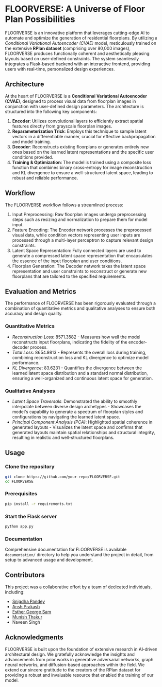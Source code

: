 # FLOORVERSE: A Universe of Floor Plan Possibilities

FLOORVERSE is an innovative platform that leverages cutting-edge AI to automate and optimize the generation of residential floorplans. By utilizing a *Conditional Variational Autoencoder (CVAE)* model, meticulously trained on the extensive **RPlan dataset** (comprising over 80,000 images), FLOORVERSE produces functionally coherent and aesthetically pleasing layouts based on user-defined constraints. The system seamlessly integrates a Flask-based backend with an interactive frontend, providing users with real-time, personalized design experiences.

## Architecture

At the heart of FLOORVERSE is a **Conditional Variational Autoencoder (CVAE)**, designed to process visual data from floorplan images in conjunction with user-defined design parameters. The architecture is structured into the following key components:

1.  **Encoder**:  Utilizes convolutional layers to efficiently extract spatial features directly from grayscale floorplan images.
2.  **Reparameterization Trick**:  Employs this technique to sample latent vectors in a differentiable manner, crucial for effective backpropagation and model training.
3.  **Decoder**:  Reconstructs existing floorplans or generates entirely new ones based on the learned latent representations and the specific user conditions provided.
4.  **Training & Optimization**:  The model is trained using a composite loss function that combines binary cross-entropy for image reconstruction and KL divergence to ensure a well-structured latent space, leading to robust and reliable performance.

## Workflow

The FLOORVERSE workflow follows a streamlined process:

1.  Input Preprocessing: Raw floorplan images undergo preprocessing steps such as resizing and normalization to prepare them for model input.
2.  Feature Encoding: The Encoder network processes the preprocessed visual data, while condition vectors representing user inputs are processed through a multi-layer perceptron to capture relevant design constraints.
3.  Latent Space Representation: Fully connected layers are used to generate a compressed latent space representation that encapsulates the essence of the input floorplan and user conditions.
4.  Floorplan Generation: The Decoder network takes the latent space representation and user constraints to reconstruct or generate new floorplans that are tailored to the specified requirements.

## Evaluation and Metrics

The performance of FLOORVERSE has been rigorously evaluated through a combination of quantitative metrics and qualitative analyses to ensure both accuracy and design quality.

### Quantitative Metrics

*   *Reconstruction Loss*: 8571.3582 - Measures how well the model reconstructs input floorplans, indicating the fidelity of the encoder-decoder process.
*   *Total Loss*: 8654.9813 - Represents the overall loss during training, combining reconstruction loss and KL divergence to optimize model performance.
*   *KL Divergence*: 83.6231 - Quantifies the divergence between the learned latent space distribution and a standard normal distribution, ensuring a well-organized and continuous latent space for generation.

### Qualitative Analyses

*   *Latent Space Traversals*: Demonstrated the ability to smoothly interpolate between diverse design archetypes -  Showcases the model's capability to generate a spectrum of floorplan styles and configurations by navigating the learned latent space.
*   *Principal Component Analysis (PCA)*: Highlighted spatial coherence in generated layouts -  Visualizes the latent space and confirms that generated layouts maintain spatial relationships and structural integrity, resulting in realistic and well-structured floorplans.



## Usage

### Clone the repository
```bash
git clone https://github.com/your-repo/FLOORVERSE.git
cd FLOORVERSE
```
### Prerequisites
```bash
pip install -r requirements.txt
```
### Start the Flask server
```bash
python app.py
```


### Documentation
Comprehensive documentation for FLOORVERSE is available `documentation/` directory to help you understand the project in detail, from setup to advanced usage and development.

## Contributors

This project was a collaborative effort by a team of dedicated individuals, including:

- [Snigdha Pandey](https://github.com/snigdhap2301)
- [Ansh Prakash](https://github.com/anshprakash6397)
- [Esther George Sam](https://github.com/esthersam07)
- [Munish Thakur](https://github.com/menotthakur)
- Naveen Singh



## Acknowledgments
FLOORVERSE is built upon the foundation of extensive research in AI-driven architectural design. We gratefully acknowledge the insights and advancements from prior works in generative adversarial networks, graph neural networks, and diffusion-based approaches within the field.
We extend our sincere gratitude to the creators of the RPlan dataset for providing a robust and invaluable resource that enabled the training of our model.
